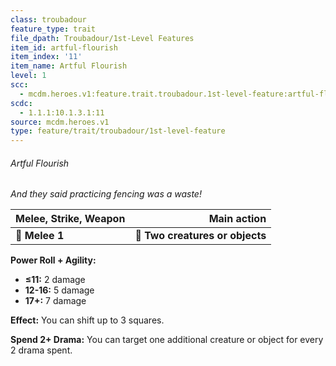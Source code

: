 ```yaml
---
class: troubadour
feature_type: trait
file_dpath: Troubadour/1st-Level Features
item_id: artful-flourish
item_index: '11'
item_name: Artful Flourish
level: 1
scc:
  - mcdm.heroes.v1:feature.trait.troubadour.1st-level-feature:artful-flourish
scdc:
  - 1.1.1:10.1.3.1:11
source: mcdm.heroes.v1
type: feature/trait/troubadour/1st-level-feature
---
```


###### Artful Flourish

*And they said practicing fencing was a waste!*

| **Melee, Strike, Weapon** |                 **Main action** |
| ------------------------- | ------------------------------: |
| **📏 Melee 1**            | **🎯 Two creatures or objects** |

**Power Roll + Agility:**

- **≤11:** 2 damage
- **12-16:** 5 damage
- **17+:** 7 damage

**Effect:** You can shift up to 3 squares.

**Spend 2+ Drama:** You can target one additional creature or object for every 2 drama spent.
